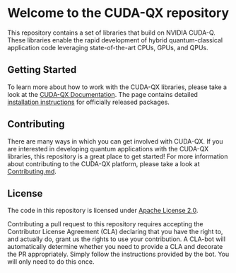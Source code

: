 # Welcome to the CUDA-QX repository

This repository contains a set of libraries that build on 
NVIDIA CUDA-Q. These libraries enable the rapid development of hybrid quantum-classical 
application code leveraging state-of-the-art CPUs, GPUs, and QPUs. 

## Getting Started
To learn more about how to work with the CUDA-QX libraries, please take a look at the 
[CUDA-QX Documentation][cudaqx_docs]. The page contains detailed 
[installation instructions][official_install] for officially released packages. 

[cudaqx_docs]: https://nvidia.github.io/cudaqx
[official_install]: https://nvidia.github.io/cudaqx/quickstart/installation.html

## Contributing

There are many ways in which you can get involved with CUDA-QX. If you are
interested in developing quantum applications with the CUDA-QX libraries, 
this repository is a great place to get started! For more information about 
contributing to the CUDA-QX platform, please take a look at 
[Contributing.md](./Contributing.md).

## License

The code in this repository is licensed under [Apache License 2.0](./LICENSE).

Contributing a pull request to this repository requires accepting the
Contributor License Agreement (CLA) declaring that you have the right to, and
actually do, grant us the rights to use your contribution. A CLA-bot will
automatically determine whether you need to provide a CLA and decorate the PR
appropriately. Simply follow the instructions provided by the bot. You will only
need to do this once.
